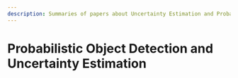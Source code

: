 ```yaml
---
description: Summaries of papers about Uncertainty Estimation and Probability Estimation
---
```


# Probabilistic Object Detection and Uncertainty Estimation

